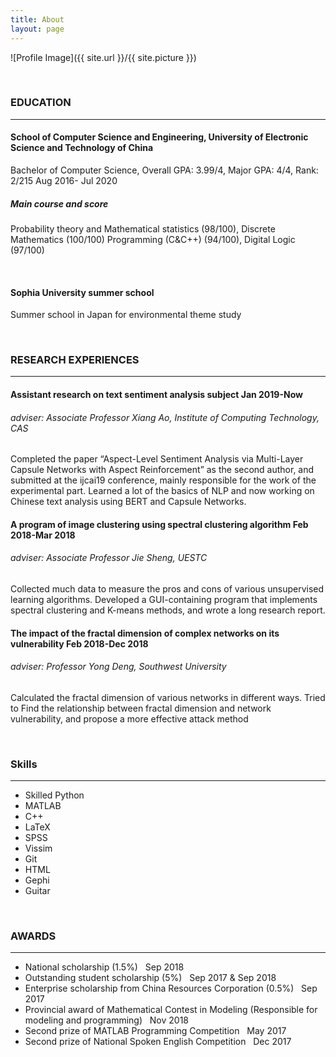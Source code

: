 ```yaml
---
title: About
layout: page
---
```

![Profile Image]({{ site.url }}/{{ site.picture }})

<br /> 
<h3>EDUCATION</h3>
<hr />

<h4>School of Computer Science and Engineering, University of Electronic Science and Technology of China</h4>
<p>Bachelor of Computer Science, Overall GPA: 3.99/4, Major GPA: 4/4, Rank: 2/215 Aug 2016- Jul 2020</p>
<h5>Main course and score</h5>
<p>Probability theory and Mathematical statistics (98/100), Discrete Mathematics (100/100)
Programming (C&C++) (94/100), Digital Logic (97/100)</p>
<br /> 
<h4>Sophia University summer school</h4>
<p>Summer school in Japan for environmental theme study</p>

<br /> 
<h3>RESEARCH EXPERIENCES</h3>
<hr />

<h4>Assistant research on text sentiment analysis subject Jan 2019-Now</h4>
<h6>adviser: Associate Professor Xiang Ao, Institute of Computing Technology, CAS</h6>
<p>Completed the paper “Aspect-Level Sentiment Analysis via Multi-Layer Capsule Networks with Aspect Reinforcement” as the
second author, and submitted at the ijcai19 conference, mainly responsible for the work of the experimental part.
Learned a lot of the basics of NLP and now working on Chinese text analysis using BERT and Capsule Networks.</p>
<h4>A program of image clustering using spectral clustering algorithm Feb 2018-Mar 2018</h4>
<h6>adviser: Associate Professor Jie Sheng, UESTC</h6>
<p>Collected much data to measure the pros and cons of various unsupervised learning algorithms.
Developed a GUI-containing program that implements spectral clustering and K-means methods, and wrote a long research report.</p>
<h4>The impact of the fractal dimension of complex networks on its vulnerability Feb 2018-Dec 2018</h4>
<h6>adviser: Professor Yong Deng, Southwest University</h6>
<p>Calculated the fractal dimension of various networks in different ways.
Tried to Find the relationship between fractal dimension and network vulnerability, and propose a more effective attack method</p>

<br /> 
<h3>Skills</h3>
<hr />
<ul class="skill-list">
	<li>Skilled Python</li>
	<li>MATLAB</li>
	<li>C++</li>
	<li>LaTeX</li>
	<li>SPSS</li>
	<li>Vissim</li>
	<li>Git</li>
	<li>HTML</li>
	<li>Gephi</li>
	<li>Guitar</li>
</ul>

<br /> 
<h3>AWARDS</h3>
<hr />
<ul>
	<li>National scholarship (1.5%) &nbsp	Sep 2018</li>
	<li>Outstanding student scholarship (5%) &nbsp	Sep 2017 & Sep 2018</li>
	<li>Enterprise scholarship from China Resources Corporation (0.5%) &nbsp		Sep 2017</li>
	<li>Provincial award of Mathematical Contest in Modeling (Responsible for modeling and programming) &nbsp	Nov 2018</li>
	<li>Second prize of MATLAB Programming Competition &nbsp		May 2017</li>
	<li>Second prize of National Spoken English Competition &nbsp	Dec 2017</li>
</ul>
